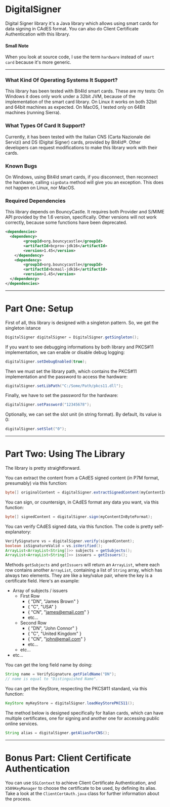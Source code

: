 # DigitalSigner
Digital Signer library it's a Java library which allows using smart cards for data signing in CAdES format.
You can also do Client Certificate Authentication with this library.

#### Small Note
When you look at source code, I use the term `hardware` instead of `smart card` because it's more generic.

***

### What Kind Of Operating Systems It Support?
This library has been tested with Bit4Id smart cards. These are my tests:
On Windows it does only work under a 32bit JVM, because of the implementation of the smart card library.
On Linux it works on both 32bit and 64bit machines as expected.
On MacOS, I tested only on 64Bit machines (running Sierra).

### What Types Of Card It Support?
Currently, it has been tested with the Italian CNS (Carta Nazionale dei Servizi) and DS (Digital Signer) cards, provided by Bit4Id®.
Other developers can request modifications to make this library work with their cards.

### Known Bugs
On Windows, using Bit4Id smart cards, if you disconnect, then reconnect the hardware, calling `signData` method will give you an exception. This does not happen on Linux, nor MacOS.

### Required Dependencies
This library depends on BouncyCastle. It requires both Provider and S/MIME API provided by the 1.6 version, specifically. Other versions will not work correctly, because some functions have been deprecated.

```xml
<dependencies>
  <dependency>
		<groupId>org.bouncycastle</groupId>
		<artifactId>bcprov-jdk16</artifactId>
		<version>1.45</version>
	</dependency>
	<dependency>
		<groupId>org.bouncycastle</groupId>
		<artifactId>bcmail-jdk16</artifactId>
		<version>1.45</version>
  </dependency>
</dependencies>
```

***

# Part One: Setup

First of all, this library is designed with a singleton pattern. So, we get the singleton istance
```java
DigitalSigner digitalSigner = DigitalSigner.getSingleton();
```

If you want to see debugging informations by both library and PKCS#11 implementation, we can enable or disable debug logging:
```java
digitalSigner.setDebugEnabled(true);
```

Then we must set the library path, which contains the PKCS#11 implementation and the password to access the hardware:
```java
digitalSigner.setLibPath("C:/Some/Path/pkcs11.dll");
```

Finally, we have to set the password for the hardware:
```java
digitalSigner.setPassword("12345678");
```

Optionally, we can set the slot unit (in string format). By default, its value is 0:
```java
digitalSigner.setSlot("0");
```

***

# Part Two: Using The Library
The library is pretty straightforward.

You can extract the content from a CAdES signed content (in P7M format, presumably) via this function:
```java
byte[] originalContent = digitalSigner.extractSignedContent(myContentInByteFormat);
```

You can sign, or countersign, in CAdES format any data you want, via this function:
```java
byte[] signedContent = digitalSigner.sign(myContentInByteFormat);
```

You can verify CAdES signed data, via this function. The code is pretty self-explanatory:
```java
VerifySignature vs = digitalSigner.verify(signedContent);
boolean isSignatureValid = vs.isVerified();
ArrayList<ArrayList<String[]>> subjects = getSubjects();
ArrayList<ArrayList<String[]>> issuers = getIssuers();
```

Methods `getSubjects` and `getIssuers` will return an `ArrayList`, where each row contains another `ArrayList`, containing a list of `String` array, which has always two elements. They are like a key/value pair, where the key is a certificate field.
Here's an example:
- Array of subjects / issuers
    - First Row
        - { "DN", "James Brown" }
        - { "C", "USA" }
        - { "CN", "james@email.com" }
        - etc...
    - Second Row
        - { "DN", "John Connor" }
        - { "C", "United Kingdom" }
        - { "CN", "john@email.com" }
        - etc...
    - etc...
- etc...        
  
You can get the long field name by doing:
```java
String name = VerifySignature.getFieldName("DN");
// name is equal to "Distinguished Name".
```

You can get the KeyStore, respecting the PKCS#11 standard, via this function:
```java
KeyStore myKeyStore = digitalSigner.loadKeyStorePKCS11();
```

The method below is designed specifically for Italian cards, which can have multiple certificates, one for signing and another one for accessing public online services.
```java
String alias = digitalSigner.getAliasForCNS();
```

***

# Bonus Part: Client Certificate Authentication
You can use `SSLContext` to achieve Client Certificate Authentication, and `X509KeyManager` to choose the certificate to be used, by defining its alias. Take a look at the `ClientCertAuth.java` class for further information about the process.
